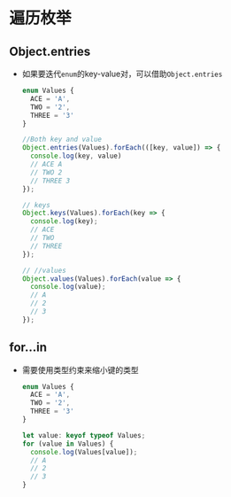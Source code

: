 # 遍历枚举

## Object.entries

*   如果要迭代`enum`的key-value对，可以借助`Object.entries`

    ```typescript
    enum Values {
      ACE = 'A',
      TWO = '2',
      THREE = '3'
    }

    //Both key and value
    Object.entries(Values).forEach(([key, value]) => {
      console.log(key, value)
      // ACE A
      // TWO 2
      // THREE 3
    });

    // keys
    Object.keys(Values).forEach(key => {
      console.log(key);
      // ACE
      // TWO
      // THREE
    });

    // //values
    Object.values(Values).forEach(value => {
      console.log(value);
      // A
      // 2
      // 3
    });
    ```

## for...in

*   需要使用类型约束来缩小键的类型

    ```typescript
    enum Values {
      ACE = 'A',
      TWO = '2',
      THREE = '3'
    }

    let value: keyof typeof Values;
    for (value in Values) {
      console.log(Values[value]);
      // A
      // 2
      // 3
    }
    ```
